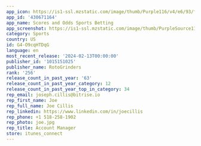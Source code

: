 ```yaml
---
app_icon: https://is1-ssl.mzstatic.com/image/thumb/Purple116/v4/e6/93/f4/e693f464-0708-bef3-04f0-91f55be54e1a/AppIcon-1x_U007emarketing-0-7-0-85-220.png/1024x1024bb.png
app_id: '430671164'
app_name: Scores and Odds Sports Betting
app_screenshot: https://is1-ssl.mzstatic.com/image/thumb/PurpleSource116/v4/34/fa/89/34fa8999-507e-b52f-a9f3-381be06b9082/2f60d7ed-ea6b-4367-9bc7-473431812fc1_ScoresAndOdds_iOS_1242x2688_Slide-1.jpg/1242x2688bb.png
category: Sports
country: US
id: G4-O9cqHTDqG
language: en
most_recent_release: '2024-02-13T00:00:00'
publisher_id: '1015151025'
publisher_name: RotoGrinders
rank: '256'
release_count_in_past_year: '63'
release_count_in_past_year_category: 12
release_count_in_past_year_top_in_category: 34
rep_email: joseph.cillis@bitrise.io
rep_first_name: Joe
rep_full_name: Joe Cillis
rep_linkedin: https://www.linkedin.com/in/joecillis
rep_phone: +1 518-258-1902
rep_photo: joe.jpg
rep_title: Account Manager
store: itunes_connect
---
```

